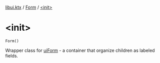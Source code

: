 [libui.ktx](../README.md) / [Form](README.md) / [&lt;init&gt;](-init-.md)

# &lt;init&gt;

`Form()`

Wrapper class for [uiForm](../../libui/ui-form.md) - a container that organize children as labeled fields.

